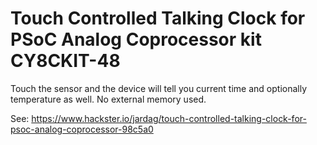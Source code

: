 # Touch Controlled Talking Clock for PSoC Analog Coprocessor kit CY8CKIT-48
Touch the sensor and the device will tell you current time and optionally temperature as well. No external memory used.

See: https://www.hackster.io/jardag/touch-controlled-talking-clock-for-psoc-analog-coprocessor-98c5a0
